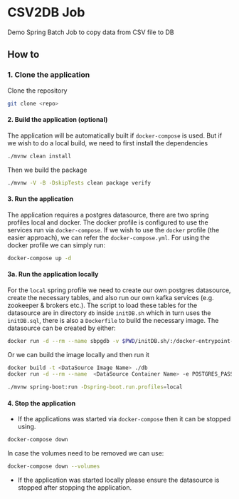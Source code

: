 # CSV2DB Job
Demo Spring Batch Job to copy data from CSV file to DB
## How to
### 1. Clone the application
Clone the repository
```bash
git clone <repo>
```
#### 2. Build the application (optional)
The application will be automatically built if `docker-compose` is used. But if we wish to do a local build, we need to first install the dependencies
```bash
./mvnw clean install
```
Then we build the package
```bash
./mvnw -V -B -DskipTests clean package verify
```
#### 3. Run the application
The application requires a postgres datasource, there are two spring profiles local and docker. The docker profile is configured to use the services run via `docker-compose`. If we wish to use the `docker` profile (the easier approach), we can refer the `docker-compose.yml`.
For using the docker profile we can simply run:
```bash
docker-compose up -d
```
#### 3a. Run the application locally
For the `local` spring profile we need to create our own postgres datasource, create the necessary tables, and also run our own kafka services (e.g. zookeeper & brokers etc.). The script to load these tables for the datasource are in directory `db` inside `initDB.sh` which in turn uses the `initDB.sql`, there is also a `Dockerfile` to build the necessary image. The datasource can be created by either:
```bash
docker run -d --rm --name sbpgdb -v $PWD/initDB.sh/:/docker-entrypoint-initdb.d/initDB.sh -v $PWD/initDB.sql:/home/data/initDB.sql -e POSTGRES_PASSWORD=root -p 5432:5432 postgres:12-alpine
```
Or we can build the image locally and then run it
```bash
docker build -t <DataSource Image Name> ./db
docker run -d --rm --name  <DataSource Container Name> -e POSTGRES_PASSWORD=root -p 5432:5432 postgres:12-alpine
```
```bash
./mvnw spring-boot:run -Dspring-boot.run.profiles=local
```

#### 4. Stop the application
- If the applications was started via `docker-compose` then it can be stopped using.
```bash
docker-compose down
```
In case the volumes need to be removed we can use:
```bash
docker-compose down --volumes
```
- If the application was started locally please ensure the datasource is stopped after stopping the application.
